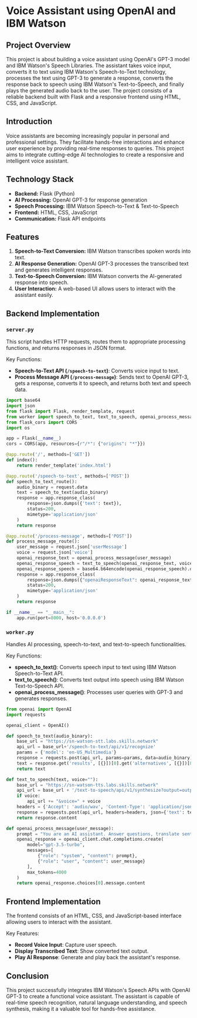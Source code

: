 # Voice Assistant using OpenAI and IBM Watson

## Project Overview
This project is about building a voice assistant using OpenAI's GPT-3 model and IBM Watson's Speech Libraries. The assistant takes voice input, converts it to text using IBM Watson's Speech-to-Text technology, processes the text using GPT-3 to generate a response, converts the response back to speech using IBM Watson's Text-to-Speech, and finally plays the generated audio back to the user. The project consists of a reliable backend built with Flask and a responsive frontend using HTML, CSS, and JavaScript.

## Introduction
Voice assistants are becoming increasingly popular in personal and professional settings. They facilitate hands-free interactions and enhance user experience by providing real-time responses to queries. This project aims to integrate cutting-edge AI technologies to create a responsive and intelligent voice assistant.

## Technology Stack
- **Backend:** Flask (Python)
- **AI Processing:** OpenAI GPT-3 for response generation
- **Speech Processing:** IBM Watson Speech-to-Text & Text-to-Speech
- **Frontend:** HTML, CSS, JavaScript
- **Communication:** Flask API endpoints

## Features
1. **Speech-to-Text Conversion:** IBM Watson transcribes spoken words into text.
2. **AI Response Generation:** OpenAI GPT-3 processes the transcribed text and generates intelligent responses.
3. **Text-to-Speech Conversion:** IBM Watson converts the AI-generated response into speech.
4. **User Interaction:** A web-based UI allows users to interact with the assistant easily.

## Backend Implementation
### `server.py`
This script handles HTTP requests, routes them to appropriate processing functions, and returns responses in JSON format.

Key Functions:
- **Speech-to-Text API (`/speech-to-text`)**: Converts voice input to text.
- **Process Message API (`/process-message`)**: Sends text to OpenAI GPT-3, gets a response, converts it to speech, and returns both text and speech data.

```python
import base64
import json
from flask import Flask, render_template, request
from worker import speech_to_text, text_to_speech, openai_process_message
from flask_cors import CORS
import os

app = Flask(__name__)
cors = CORS(app, resources={r"/*": {"origins": "*"}})

@app.route('/', methods=['GET'])
def index():
    return render_template('index.html')

@app.route('/speech-to-text', methods=['POST'])
def speech_to_text_route():
    audio_binary = request.data
    text = speech_to_text(audio_binary)
    response = app.response_class(
        response=json.dumps({'text': text}),
        status=200,
        mimetype='application/json'
    )
    return response

@app.route('/process-message', methods=['POST'])
def process_message_route():
    user_message = request.json['userMessage']
    voice = request.json['voice']
    openai_response_text = openai_process_message(user_message)
    openai_response_speech = text_to_speech(openai_response_text, voice)
    openai_response_speech = base64.b64encode(openai_response_speech).decode('utf-8')
    response = app.response_class(
        response=json.dumps({"openaiResponseText": openai_response_text, "openaiResponseSpeech": openai_response_speech}),
        status=200,
        mimetype='application/json'
    )
    return response

if __name__ == "__main__":
    app.run(port=8000, host='0.0.0.0')
```

### `worker.py`
Handles AI processing, speech-to-text, and text-to-speech functionalities.

Key Functions:
- **speech_to_text()**: Converts speech input to text using IBM Watson Speech-to-Text API.
- **text_to_speech()**: Converts text output into speech using IBM Watson Text-to-Speech API.
- **openai_process_message()**: Processes user queries with GPT-3 and generates responses.

```python
from openai import OpenAI
import requests

openai_client = OpenAI()

def speech_to_text(audio_binary):
    base_url = "https://sn-watson-stt.labs.skills.network"
    api_url = base_url+'/speech-to-text/api/v1/recognize'
    params = {'model': 'en-US_Multimedia'}
    response = requests.post(api_url, params=params, data=audio_binary).json()
    text = response.get('results', [{}])[0].get('alternatives', [{}])[0].get('transcript', 'null')
    return text

def text_to_speech(text, voice=""):
    base_url = "https://sn-watson-tts.labs.skills.network"
    api_url = base_url + '/text-to-speech/api/v1/synthesize?output=output_text.wav'
    if voice:
        api_url += "&voice=" + voice
    headers = {'Accept': 'audio/wav', 'Content-Type': 'application/json'}
    response = requests.post(api_url, headers=headers, json={'text': text})
    return response.content

def openai_process_message(user_message):
    prompt = "You are an AI assistant. Answer questions, translate sentences, summarize news, and provide recommendations."
    openai_response = openai_client.chat.completions.create(
        model="gpt-3.5-turbo",
        messages=[
            {"role": "system", "content": prompt},
            {"role": "user", "content": user_message}
        ],
        max_tokens=4000
    )
    return openai_response.choices[0].message.content
```

## Frontend Implementation
The frontend consists of an HTML, CSS, and JavaScript-based interface allowing users to interact with the assistant.

Key Features:
- **Record Voice Input**: Capture user speech.
- **Display Transcribed Text**: Show converted text output.
- **Play AI Response**: Generate and play back the assistant's response.

## Conclusion
This project successfully integrates IBM Watson's Speech APIs with OpenAI GPT-3 to create a functional voice assistant. The assistant is capable of real-time speech recognition, natural language understanding, and speech synthesis, making it a valuable tool for hands-free assistance.


